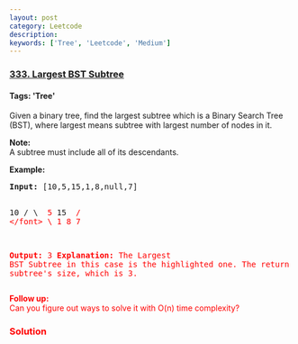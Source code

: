 ```yaml
---
layout: post
category: Leetcode
description: 
keywords: ['Tree', 'Leetcode', 'Medium']
---
```

### [333. Largest BST Subtree](https://leetcode.com/problems/largest-bst-subtree)

#### Tags: 'Tree'

<div class="content__u3I1 question-content__JfgR"><div><p>Given a binary tree, find the largest subtree which is a Binary Search Tree (BST), where largest means subtree with largest number of nodes in it.</p>
<p><b>Note:</b><br/>
A subtree must include all of its descendants.</p>
<p><strong>Example:</strong></p>
<pre><strong>Input: </strong>[10,5,15,1,8,null,7]

   10 
   / \ 
<font color="red">  5</font>  15 
<font color="red"> / \</font>   \ 
<font color="red">1   8</font>   7

<strong>Output:</strong> 3
<strong>Explanation: </strong>The Largest BST Subtree in this case is the highlighted one.
             The return value is the subtree's size, which is 3.
</pre>
<p><b>Follow up:</b><br/>
Can you figure out ways to solve it with O(n) time complexity?</p>
</div></div>

### Solution
